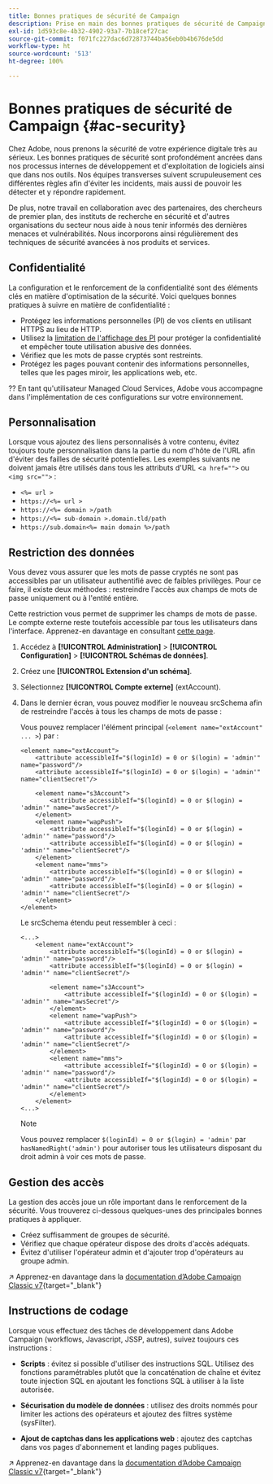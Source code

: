 ```yaml
---
title: Bonnes pratiques de sécurité de Campaign
description: Prise en main des bonnes pratiques de sécurité de Campaign
exl-id: 1d593c8e-4b32-4902-93a7-7b18cef27cac
source-git-commit: f071fc227dac6d72873744ba56eb0b4b676de5dd
workflow-type: ht
source-wordcount: '513'
ht-degree: 100%

---
```


# Bonnes pratiques de sécurité de Campaign {#ac-security}

Chez Adobe, nous prenons la sécurité de votre expérience digitale très au sérieux. Les bonnes pratiques de sécurité sont profondément ancrées dans nos processus internes de développement et d&#39;exploitation de logiciels ainsi que dans nos outils. Nos équipes transverses suivent scrupuleusement ces différentes règles afin d&#39;éviter les incidents, mais aussi de pouvoir les détecter et y répondre rapidement.

De plus, notre travail en collaboration avec des partenaires, des chercheurs de premier plan, des instituts de recherche en sécurité et d&#39;autres organisations du secteur nous aide à nous tenir informés des dernières menaces et vulnérabilités. Nous incorporons ainsi régulièrement des techniques de sécurité avancées à nos produits et services.

## Confidentialité

La configuration et le renforcement de la confidentialité sont des éléments clés en matière d&#39;optimisation de la sécurité. Voici quelques bonnes pratiques à suivre en matière de confidentialité :

* Protégez les informations personnelles (PI) de vos clients en utilisant HTTPS au lieu de HTTP.
* Utilisez la [limitation de l&#39;affichage des PI](../dev/restrict-pi-view.md) pour protéger la confidentialité et empêcher toute utilisation abusive des données.
* Vérifiez que les mots de passe cryptés sont restreints.
* Protégez les pages pouvant contenir des informations personnelles, telles que les pages miroir, les applications web, etc.

?? En tant qu&#39;utilisateur Managed Cloud Services, Adobe vous accompagne dans l&#39;implémentation de ces configurations sur votre environnement.

## Personnalisation

Lorsque vous ajoutez des liens personnalisés à votre contenu, évitez toujours toute personnalisation dans la partie du nom d&#39;hôte de l&#39;URL afin d&#39;éviter des failles de sécurité potentielles. Les exemples suivants ne doivent jamais être utilisés dans tous les attributs d&#39;URL &lt;`a href="">` ou `<img src="">` :

* `<%= url >`
* `https://<%= url >`
* `https://<%= domain >/path`
* `https://<%= sub-domain >.domain.tld/path`
* `https://sub.domain<%= main domain %>/path`

## Restriction des données

Vous devez vous assurer que les mots de passe cryptés ne sont pas accessibles par un utilisateur authentifié avec de faibles privilèges. Pour ce faire, il existe deux méthodes : restreindre l&#39;accès aux champs de mots de passe uniquement ou à l&#39;entité entière.

Cette restriction vous permet de supprimer les champs de mots de passe. Le compte externe reste toutefois accessible par tous les utilisateurs dans l&#39;interface. Apprenez-en davantage en consultant [cette page](../dev/restrict-pi-view.md).

1. Accédez à **[!UICONTROL Administration]** > **[!UICONTROL Configuration]** > **[!UICONTROL Schémas de données]**.

1. Créez une **[!UICONTROL Extension d&#39;un schéma]**.

1. Sélectionnez **[!UICONTROL Compte externe]** (extAccount).

1. Dans le dernier écran, vous pouvez modifier le nouveau srcSchema afin de restreindre l&#39;accès à tous les champs de mots de passe :

   Vous pouvez remplacer l&#39;élément principal (`<element name="extAccount" ... >`) par :

   ```
   <element name="extAccount">
       <attribute accessibleIf="$(loginId) = 0 or $(login) = 'admin'" name="password"/>
       <attribute accessibleIf="$(loginId) = 0 or $(login) = 'admin'" name="clientSecret"/>
   
       <element name="s3Account">
           <attribute accessibleIf="$(loginId) = 0 or $(login) = 'admin'" name="awsSecret"/>
       </element>
       <element name="wapPush">
           <attribute accessibleIf="$(loginId) = 0 or $(login) = 'admin'" name="password"/>
           <attribute accessibleIf="$(loginId) = 0 or $(login) = 'admin'" name="clientSecret"/>
       </element>
       <element name="mms">
           <attribute accessibleIf="$(loginId) = 0 or $(login) = 'admin'" name="password"/>
           <attribute accessibleIf="$(loginId) = 0 or $(login) = 'admin'" name="clientSecret"/>
       </element>
   </element>
   ```

   Le srcSchema étendu peut ressembler à ceci :

   ```
   <...>
       <element name="extAccount">
           <attribute accessibleIf="$(loginId) = 0 or $(login) = 'admin'" name="password"/>
           <attribute accessibleIf="$(loginId) = 0 or $(login) = 'admin'" name="clientSecret"/>
   
           <element name="s3Account">
               <attribute accessibleIf="$(loginId) = 0 or $(login) = 'admin'" name="awsSecret"/>
           </element>
           <element name="wapPush">
               <attribute accessibleIf="$(loginId) = 0 or $(login) = 'admin'" name="password"/>
               <attribute accessibleIf="$(loginId) = 0 or $(login) = 'admin'" name="clientSecret"/>
           </element>
           <element name="mms">
               <attribute accessibleIf="$(loginId) = 0 or $(login) = 'admin'" name="password"/>
               <attribute accessibleIf="$(loginId) = 0 or $(login) = 'admin'" name="clientSecret"/>
           </element>
       </element>
   <...> 
   ```

   >[!NOTE]
   >
   >Vous pouvez remplacer `$(loginId) = 0 or $(login) = 'admin'` par `hasNamedRight('admin')` pour autoriser tous les utilisateurs disposant du droit admin à voir ces mots de passe.


## Gestion des accès

La gestion des accès joue un rôle important dans le renforcement de la sécurité. Vous trouverez ci-dessous quelques-unes des principales bonnes pratiques à appliquer.

* Créez suffisamment de groupes de sécurité.
* Vérifiez que chaque opérateur dispose des droits d&#39;accès adéquats.
* Évitez d&#39;utiliser l&#39;opérateur admin et d&#39;ajouter trop d&#39;opérateurs au groupe admin.

↗️ Apprenez-en davantage dans la [documentation d’Adobe Campaign Classic v7](https://experienceleague.adobe.com/docs/campaign-classic/using/installing-campaign-classic/security-privacy/access-management.html?lang=fr#webapp-operator){target=&quot;_blank&quot;}

## Instructions de codage

Lorsque vous effectuez des tâches de développement dans Adobe Campaign (workflows, Javascript, JSSP, autres), suivez toujours ces instructions :

* **Scripts** : évitez si possible d&#39;utiliser des instructions SQL. Utilisez des fonctions paramétrables plutôt que la concaténation de chaîne et évitez toute injection SQL en ajoutant les fonctions SQL à utiliser à la liste autorisée.

* **Sécurisation du modèle de données** : utilisez des droits nommés pour limiter les actions des opérateurs et ajoutez des filtres système (sysFilter).

* **Ajout de captchas dans les applications web** : ajoutez des captchas dans vos pages d&#39;abonnement et landing pages publiques.

↗️ Apprenez-en davantage dans la [documentation d’Adobe Campaign Classic v7](https://experienceleague.adobe.com/docs/campaign-classic/using/installing-campaign-classic/security-privacy/scripting-coding-guidelines.html?lang=fr#installing-campaign-classic){target=&quot;_blank&quot;}
